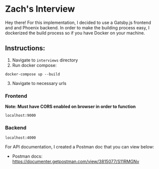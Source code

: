 # Zach's Interview
Hey there! For this implementation, I decided to use a Gatsby.js frontend and and Phoenix backend. In order to make the building process easy, I dockerized the build process so if you have Docker on your machine. 

## Instructions: 
1. Navigate to `interviews` directory 
2. Run docker compose:
```
docker-compose up --build
```
3. Navigate to necessary urls

### Frontend
**Note: Must have CORS enabled on browser in order to function**
```
localhost:9000
```

### Backend
```
localhost:4000
```
For API documentation, I created a Postman doc that you can view below:
- Postman docs: https://documenter.getpostman.com/view/3815077/S11RMGNv
